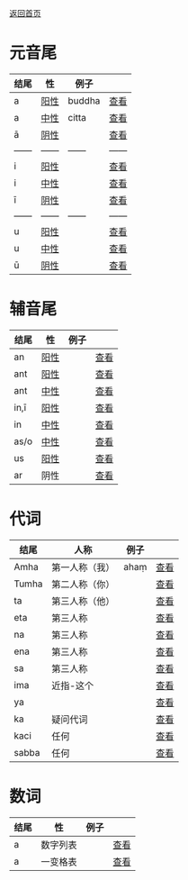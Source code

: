[返回首页](../summary.md)

# 元音尾

| 结尾 | 性  | 例子  |   |
| ---------- | ------ | ----- |----|
| a | [阳性](masculine.md)  |  buddha   |[查看](a-masculine.md)|
| a | [中性](neutral.md)  |  citta   |[查看](a-neutral.md)|
| ā | [阴性](feminine.md)  |     |[查看](a-feminine.md)|
| —— | —— | —— | —— |
| i |[阳性](masculine.md) |     |[查看](i-masculine.md)|
| i | [中性](neutral.md)  |     |[查看](i-neutral.md)|
| ī | [阴性](feminine.md)  |     |[查看](i-feminine.md)|
| —— | —— | —— | —— |
| u |[阳性](masculine.md) |     |[查看](u-masculine.md)|
| u | [中性](neutral.md)  |     |[查看](u-neutral.md)|
| ū | [阴性](feminine.md)  |     |[查看](u-feminine.md)|

# 辅音尾

| 结尾 | 性  | 例子  |   |
| ---------- | ------------- | -------- |-------- |
| an |[阳性](masculine.md) |     |[查看](an-masculine.md)|
| ant | [阳性](masculine.md)  |     |[查看](ant-masculine.md)|
| ant | [中性](neutral.md)  |     |[查看](ant-neutral.md)|
| in,ī |[阳性](masculine.md) |     |[查看](in-masculine.md)|
| in | [中性](neutral.md)  |     |[查看](in-neutral.md)|
| as/o | [中性](neutral.md)  |     |[查看](as-neutral.md)|
| us |[阳性](masculine.md) |     |[查看](us.md)|
| ar | 阴性  |     |[查看](ar.md)|


# 代词

| 结尾 | 人称  | 例子  |   |
| ---------- | ------------- | -------- |-------- |
| Amha | 第一人称（我）  |  ahaṃ   |[查看](amha.md)|
| Tumha | 第二人称（你）  |     |[查看](a-masculine.md)|
| ta | 第三人称（他）  |     |[查看](a-masculine.md)|
| eta | 第三人称  |     |[查看](a-masculine.md)|
| na | 第三人称  |     |[查看](a-masculine.md)|
| ena | 第三人称  |     |[查看](a-masculine.md)|
| sa | 第三人称  |     |[查看](a-masculine.md)|
| ima | 近指-这个  |     |[查看](ima.md)|
| ya |   |     |[查看](a-masculine.md)|
| ka | 疑问代词  |     |[查看](a-masculine.md)| 
| kaci | 任何  |     |[查看](a-masculine.md)|
| sabba | 任何  |     |[查看](a-masculine.md)|

# 数词

| 结尾 | 性  | 例子  |   |
| ---------- | ------------- | -------- |-------- |
| a | 数字列表  |     |[查看](a-masculine.md)|
| a | 一变格表  |     |[查看](a-masculine.md)|
